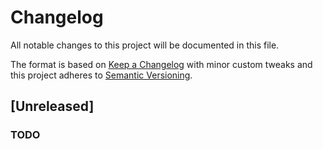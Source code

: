 # Changelog
All notable changes to this project will be documented in this file.

The format is based on [Keep a Changelog](http://keepachangelog.com/en/1.0.0/) with minor custom tweaks
and this project adheres to [Semantic Versioning](http://semver.org/spec/v2.0.0.html).

## [Unreleased]

### TODO
